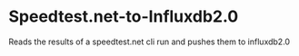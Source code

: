 # Speedtest.net-to-Influxdb2.0
Reads the results of a speedtest.net cli run and pushes them to influxdb2.0
